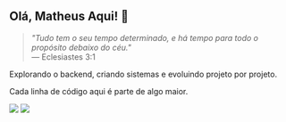 ## Olá, Matheus Aqui! 👋

> _"Tudo tem o seu tempo determinado, e há tempo para todo o propósito debaixo do céu."_  
> — Eclesiastes 3:1

Explorando o backend, criando sistemas e evoluindo projeto por projeto.

Cada linha de código aqui é parte de algo maior. 

 <a href="https://www.linkedin.com/in/matheusatauloborges/" target="_blank"><img src="https://img.shields.io/badge/-LinkedIn-%230077B5?style=for-the-badge&logo=linkedin&logoColor=white" target="_blank"></a>
<a href="https://instagram.com/matheusataulo" target="_blank"><img src="https://img.shields.io/badge/-Instagram-%23E4405F?style=for-the-badge&logo=instagram&logoColor=white" target="_blank"></a>
